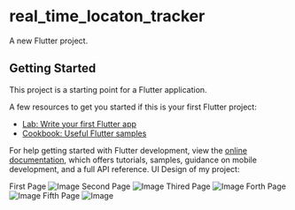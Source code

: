 # real_time_locaton_tracker

A new Flutter project.

## Getting Started

This project is a starting point for a Flutter application.

A few resources to get you started if this is your first Flutter project:

- [Lab: Write your first Flutter app](https://docs.flutter.dev/get-started/codelab)
- [Cookbook: Useful Flutter samples](https://docs.flutter.dev/cookbook)

For help getting started with Flutter development, view the
[online documentation](https://docs.flutter.dev/), which offers tutorials,
samples, guidance on mobile development, and a full API reference.
UI Design of my project:

First Page
![Image](https://github.com/user-attachments/assets/8135c30d-1d15-4869-a26c-a510d0b36f56)
Second Page
![Image](https://github.com/user-attachments/assets/9514cdf2-a1d2-46ac-bc03-91d9c113d5e9)
Thired Page
![Image](https://github.com/user-attachments/assets/172db08e-41c4-49bc-bd1f-cdb44ab8778f)
Forth Page
![Image](https://github.com/user-attachments/assets/b6117e05-003e-427e-8f2b-41babdef209c)
Fifth Page
![Image](https://github.com/user-attachments/assets/22cffeda-1590-42d1-af76-4a0a166ac44f)

